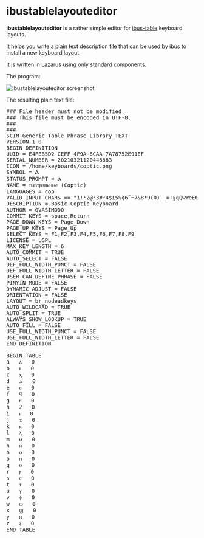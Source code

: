 # ibustablelayouteditor

**ibustablelayouteditor** is a rather simple editor for [ibus-table](https://en.wikipedia.org/wiki/Intelligent_Input_Bus#ibus-table) keyboard layouts.

It helps you write a plain text description file that can be used by ibus to install a new keyboard layout.

It is written in [Lazarus](https://www.lazarus-ide.org/) using only standard components.

The program: 

![ibustablelayouteditor screenshot](https://oderalon.net/wiki/images/a/a4/ibustablelayouteditor_screenshot.png)

The resulting plain text file:

<pre>
### File header must not be modified
### This file must be encoded in UTF-8.
###
###
SCIM_Generic_Table_Phrase_Library_TEXT
VERSION_1_0
BEGIN_DEFINITION
UUID = E4FEB5D2-CEFF-4F9A-8CAA-7A78752E91EF
SERIAL_NUMBER = 20210321120446683
ICON = /home/keyboards/coptic.png
SYMBOL = Ⲁ
STATUS_PROMPT = Ⲁ
NAME = ⲧⲙⲛ̄ⲧⲣⲙ̄ⲛ̄ⲕⲏⲙⲉ (Coptic)
LANGUAGES = cop
VALID_INPUT_CHARS =='"1!¹2@²3#³4$£5%¢6¨¬7&8*9(0)-_=+§qQwWeE€rRtTyYuUiIoOpP`[{ªaAsSdDfFgGhHjJkKlLçÇ~^]}º\|zZxXcCvVbBnNmM,<.>;:/?°
DESCRIPTION = Basic Coptic Keyboard
AUTHOR = QVASIMODO <sld@oderalon.net>
COMMIT_KEYS = space,Return
PAGE_DOWN_KEYS = Page_Down
PAGE_UP_KEYS = Page_Up
SELECT_KEYS = F1,F2,F3,F4,F5,F6,F7,F8,F9
LICENSE = LGPL
MAX_KEY_LENGTH = 6
AUTO_COMMIT = TRUE
AUTO_SELECT = FALSE
DEF_FULL_WIDTH_PUNCT = FALSE
DEF_FULL_WIDTH_LETTER = FALSE
USER_CAN_DEFINE_PHRASE = FALSE
PINYIN_MODE = FALSE
DYNAMIC_ADJUST = FALSE
ORIENTATION = FALSE
LAYOUT = br_nodeadkeys
AUTO_WILDCARD = TRUE
AUTO_SPLIT = TRUE
ALWAYS_SHOW_LOOKUP = TRUE
AUTO_FILL = FALSE
USE_FULL_WIDTH_PUNCT = FALSE
USE_FULL_WIDTH_LETTER = FALSE
END_DEFINITION

BEGIN_TABLE
a	ⲁ	0
b	ⲃ	0
c	ⲭ	0
d	ⲇ	0
e	ⲉ	0
f	ϥ	0
g	ⲅ	0
h	ϩ	0
i	ⲓ	0
j	ϫ	0
k	ⲕ	0
l	ⲗ	0
m	ⲙ	0
n	ⲛ	0
o	ⲟ	0
p	ⲡ	0
q	ⲑ	0
r	ⲣ	0
s	ⲥ	0
t	ⲧ	0
u	ⲩ	0
v	ⲫ	0
w	ⲱ	0
x	ϣ	0
y	ⲏ	0
z	ⲍ	0
END_TABLE
</pre>
